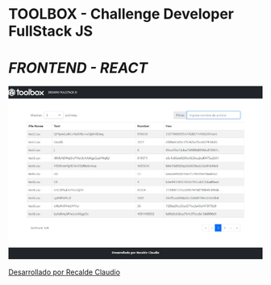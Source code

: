 # TOOLBOX - Challenge Developer FullStack JS 

# _FRONTEND - REACT_

![](./src/assets/img/challenge.jpg)



[Desarrollado por Recalde Claudio](https://cr.net.ar)

